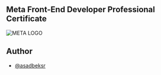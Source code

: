 ## Meta Front-End Developer Professional Certificate

![META LOGO](https://scontent.ftas1-2.fna.fbcdn.net/v/t39.8562-6/256769074_3041875812751097_7340546493404727512_n.jpg?_nc_cat=100&ccb=1-7&_nc_sid=6825c5&_nc_ohc=kr4qyIHH3S8AX9Ip9XT&_nc_ht=scontent.ftas1-2.fna&oh=00_AfBk_3vRqWmESyVe3FL2NhK_seW-HX9Yq9NvhRP-5dGsCw&oe=63FA63AB)


## Author

- [@asadbeksr](https://www.github.com/asadbeksr)


